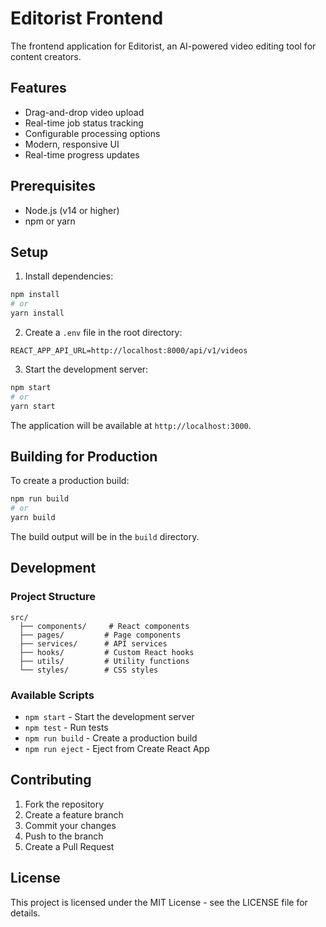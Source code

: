 # Editorist Frontend

The frontend application for Editorist, an AI-powered video editing tool for content creators.

## Features

- Drag-and-drop video upload
- Real-time job status tracking
- Configurable processing options
- Modern, responsive UI
- Real-time progress updates

## Prerequisites

- Node.js (v14 or higher)
- npm or yarn

## Setup

1. Install dependencies:
```bash
npm install
# or
yarn install
```

2. Create a `.env` file in the root directory:
```env
REACT_APP_API_URL=http://localhost:8000/api/v1/videos
```

3. Start the development server:
```bash
npm start
# or
yarn start
```

The application will be available at `http://localhost:3000`.

## Building for Production

To create a production build:

```bash
npm run build
# or
yarn build
```

The build output will be in the `build` directory.

## Development

### Project Structure

```
src/
  ├── components/     # React components
  ├── pages/         # Page components
  ├── services/      # API services
  ├── hooks/         # Custom React hooks
  ├── utils/         # Utility functions
  └── styles/        # CSS styles
```

### Available Scripts

- `npm start` - Start the development server
- `npm test` - Run tests
- `npm run build` - Create a production build
- `npm run eject` - Eject from Create React App

## Contributing

1. Fork the repository
2. Create a feature branch
3. Commit your changes
4. Push to the branch
5. Create a Pull Request

## License

This project is licensed under the MIT License - see the LICENSE file for details. 
